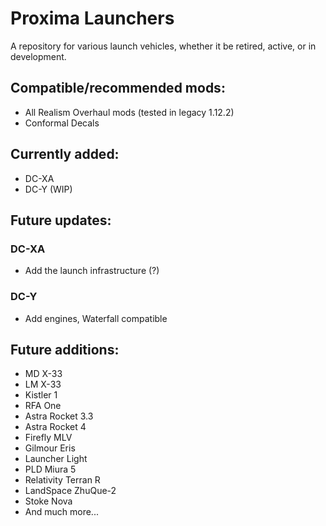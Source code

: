 # Proxima Launchers
A repository for various launch vehicles, whether it be retired, active, or in development.

## Compatible/recommended mods:
- All Realism Overhaul mods (tested in legacy 1.12.2)
- Conformal Decals

## Currently added:
- DC-XA
- DC-Y (WIP)

## Future updates:
### DC-XA

  - Add the launch infrastructure (?)
### DC-Y
  - Add engines, Waterfall compatible

## Future additions:
- MD X-33
- LM X-33
- Kistler 1
- RFA One
- Astra Rocket 3.3
- Astra Rocket 4
- Firefly MLV
- Gilmour Eris
- Launcher Light
- PLD Miura 5
- Relativity Terran R
- LandSpace ZhuQue-2
- Stoke Nova
- And much more...
